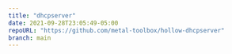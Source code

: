 ```yaml
---
title: "dhcpserver"
date: 2021-09-28T23:05:49-05:00
repoURL: "https://github.com/metal-toolbox/hollow-dhcpserver"
branch: main
---
```


